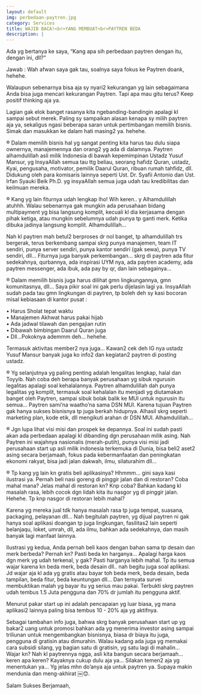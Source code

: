 ```yaml
---
layout: default
img: perbedaan-paytren.jpg
category: Services
title: WAJIB BACA!<br>YANG MEMBUAT<br>PAYTREN BEDA
description: |
---
```

Ada yg bertanya ke saya, “Kang apa sih perbedaan paytren dengan itu, dengan ini, dll?”

Jawab : Wah afwan saya gak tau, soalnya saya fokus ke Paytren doank, hehehe.

Walaupun sebenarnya bisa aja sy nyari2 kekurangan yg lain sebagaimana Anda bisa juga mencari kekurangan Paytren.
Tapi apa mau gitu terus? Keep positif thinking aja ya.

Lagian gak elok banget rasanya kita ngebanding-bandingin apalagi kl sampai sebut merek.
Paling sy sampaikan alasan kenapa sy milih paytren aja ya, sekaligus ngasi beberapa saran untuk pertimbangan memilih bisnis. Simak dan masukkan ke dalam hati masing2 ya. hehehe.

® Dalam memilih bisnis hal yg sangat penting kita harus tau dulu siapa ownernya, manajemennya dan orang2 yg ada di dalamnya.
Paytren alhamdulillah asli milik Indonesia di bawah kepemimpinan Ustadz Yusuf Mansur, yg InsyaAllah semua tau ttg beliau, seorang hafidz Quran, ustadz, Kyai, pengusaha, motivator, pemilik Daarul Quran, ribuan rumah tahfidz, dll.
Didukung oleh para komisaris lainnya seperti Ust. Dr. Syafii Antonio dan Ust. Irfan Syauki Beik Ph.D. yg insyaAllah semua juga udah tau kredibilitas dan keilmuan mereka.

® Kang yg lain fiturnya udah lengkap lho!
Wih keren.. y Alhamdulillah atuhhh. Walau sebenarnya gak mungkin ada perusahaan bidang multipayment yg bisa langsung komplit, kecuali kl dia kerjasama dengan pihak ketiga, atau mungkin sebelumnya udah punya tp ganti merk. Ketika dibuka jadinya langsung komplit. Alhamdulillah…

Nah kl paytren mah betul2 berproses dr nol banget, tp alhamdulillah trs bergerak, terus berkembang sampai skrg punya manajemen, team IT sendiri, punya server sendiri, punya kantor sendiri (gak sewa), punya TV sendiri, dll…
Fiturnya juga banyak perkembangan… skrg di paytren ada fitur sedekahnya, qurbannya, ada inspirasi UYM nya, ada paytren academy, ada paytren messenger, ada ibuk, ada pay by qr, dan lain sebagainya…

® Dalam memilih bisnis juga harus dilihat gmn lingkungannya, gmn komunitasnya, dll…
Saya pikir soal ini gak perlu dijelasin lagi ya. InsyaAllah sudah pada tau gmn lingkungan di paytren, tp boleh deh sy kasi bocoran misal kebiasaan di kantor pusat :

• Harus Sholat tepat waktu<br>• Manajemen Akhwat harus pakai hijab<br>• Ada jadwal tilawah dan pengajian rutin<br>• Dibawah bimbingan Daarul Quran juga<br>• Dll…Pokoknya ademmm deh… hehehe.

Termasuk aktivitas member2 nya juga… Kawan2 cek deh IG nya ustadz Yusuf Mansur banyak juga ko info2 dan kegiatan2 paytren di posting ustadz.

® Yg selanjutnya yg paling penting adalah lengalitas lengkap, halal dan Toyyib. Nah coba deh berapa banyak perusahaan yg sibuk ngurusin legalitas apalagi soal kehalalannya.
Paytren alhamdulillah dah punya legalitas yg komplit, termasuk soal kehalalan itu menjadi yg diutamakan banget oleh Paytren, sampai sibuk bolak balik ke MUI untuk ngurusin itu semua… Paytren sami’na waatho’na sama DSN MUI. Karena tujuan Paytren gak hanya sukses bisnisnya tp juga berkah hidupnya. Alhasil skrg seperti marketing plan, kode etik, dll mengikuti arahan dr DSN MUI. Alhamdulillah…

® Jgn lupa lihat visi misi dan prospek ke depannya.
Soal ini sudah pasti akan ada perbedaan apalagi kl dibanding dgn perusahaan milik asing.
Nah Paytren ini wajahnya nasionalis (merah-putih), punya visi misi jadi perusahaan start up asli milik indonesia terkemuka di Dunia, bisa beli2 aset2 asing secara berjamaah, fokus pada kebermanfaatan dan peningkatan ekonomi rakyat, bisa jadi jalan dakwah, ilmu, silaturahim dll…

® Tp kang yg lain kn gratis beli aplikasinya?
Hhmmm… gini saya kasi ilustrasi ya.
Pernah beli nasi goreng di pinggir jalan dan di restoran?
Coba mahal mana? Jelas mahal di restoran kn?
Knp coba? Bahkan kadang kl masalah rasa, lebih cocok dgn lidah kita itu nasgor yg di pinggir jalan. Hehehe.
Tp knp nasgor di restoran lebih mahal?

Karena yg mereka jual tdk hanya masalah rasa tp juga tempat, suasana, packaging, pelayanan dll…
Nah begitulah paytren, yg dijual paytren ni gak hanya soal aplikasi doangan tp juga lingkungan, fasilitas2 lain seperti belanjaqu, loket, umrah, dll, ada ilmu, bahkan ada sedekahnya, dan masih banyak lagi manfaat lainnya.

Ilustrasi yg kedua, Anda pernah beli kaos dengan bahan sama tp desain dan merk berbeda?
Pernah kn? Pasti beda kn harganya… Apalagi harga kaos dgn merk yg udah terkenal, y gak? Pasti harganya lebih mahal.
Tp itu semua wajar karena kn beda merk, beda desain dll.. nah begitu juga soal aplikasi. Jd wajar aja kl ada yg gratis atau bayar toh beda merk, beda desain, beda tampilan, beda fitur, beda keuntungan dll…
Dan ternyata survei membuktikan malah yg bayar itu yg serius mau pakai. Terbukti skrg paytren udah tembus 1.5 Juta pengguna dan 70% dr jumlah itu pengguna aktif.

Menurut pakar start up ini adalah pencapaian yg luar biasa, yg mana aplikasi2 lainnya paling bisa tembus 10 - 20% aja yg aktifnya.

Sebagai tambahan info juga, bahwa skrg banyak perusahaan start up yg bakar2 uang untuk promosi bahkan ada yg menerima investor asing sampai triliunan untuk mengembangkan bisnisnya, biasa dr biaya itu juga, pengguna di gratisin atau dimurahin. Walau kadang ada juga yg memakai cara subsidi silang, yg bagian satu di gratisin, yg satu lagi di mahalin… Wajar kn?
Nah kl paytrennya ngga, asli kita bangun secara berjamaah… keren apa keren?
Kayaknya cukup dulu aja ya… Silakan temen2 aja yg menentukan ya… Yg jelas mhn do’anya aja untuk paytren ya. Supaya makin mendunia dan meng-akhirat ￼😊.

Salam Sukses Berjamaah,
